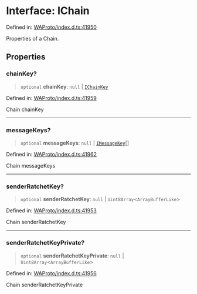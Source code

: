# Interface: IChain

Defined in: [WAProto/index.d.ts:41950](https://github.com/Fokusdotid/bail/blob/82f46c566476ac566bfd781dede14412fcdfb787/WAProto/index.d.ts#L41950)

Properties of a Chain.

## Properties

### chainKey?

> `optional` **chainKey**: `null` \| [`IChainKey`](../namespaces/Chain/interfaces/IChainKey.md)

Defined in: [WAProto/index.d.ts:41959](https://github.com/Fokusdotid/bail/blob/82f46c566476ac566bfd781dede14412fcdfb787/WAProto/index.d.ts#L41959)

Chain chainKey

***

### messageKeys?

> `optional` **messageKeys**: `null` \| [`IMessageKey`](../namespaces/Chain/interfaces/IMessageKey.md)[]

Defined in: [WAProto/index.d.ts:41962](https://github.com/Fokusdotid/bail/blob/82f46c566476ac566bfd781dede14412fcdfb787/WAProto/index.d.ts#L41962)

Chain messageKeys

***

### senderRatchetKey?

> `optional` **senderRatchetKey**: `null` \| `Uint8Array`\<`ArrayBufferLike`\>

Defined in: [WAProto/index.d.ts:41953](https://github.com/Fokusdotid/bail/blob/82f46c566476ac566bfd781dede14412fcdfb787/WAProto/index.d.ts#L41953)

Chain senderRatchetKey

***

### senderRatchetKeyPrivate?

> `optional` **senderRatchetKeyPrivate**: `null` \| `Uint8Array`\<`ArrayBufferLike`\>

Defined in: [WAProto/index.d.ts:41956](https://github.com/Fokusdotid/bail/blob/82f46c566476ac566bfd781dede14412fcdfb787/WAProto/index.d.ts#L41956)

Chain senderRatchetKeyPrivate
